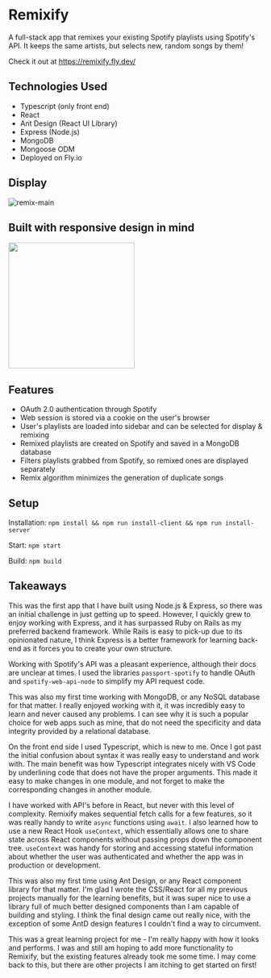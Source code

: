 # Remixify

A full-stack app that remixes your existing Spotify playlists using Spotify's API. It keeps the same artists, but selects new, random songs by them!

Check it out at https://remixify.fly.dev/

## Technologies Used
- Typescript (only front end)
- React
- Ant Design (React UI Library)
- Express (Node.js)
- MongoDB
- Mongoose ODM
- Deployed on Fly.io

## Display
![remix-main](https://user-images.githubusercontent.com/52515015/124209213-bd4c7000-daae-11eb-85ab-3553a2cf6de1.png)
## Built with responsive design in mind
<img src="https://user-images.githubusercontent.com/52515015/124208438-26cb7f00-daad-11eb-880a-93d7392bb524.png" width=250>

## Features
- OAuth 2.0 authentication through Spotify
- Web session is stored via a cookie on the user's browser
- User's playlists are loaded into sidebar and can be selected for display & remixing
- Remixed playlists are created on Spotify and saved in a MongoDB database
- Filters playlists grabbed from Spotify, so remixed ones are displayed separately
- Remix algorithm minimizes the generation of duplicate songs

## Setup 

Installation:
`npm install && npm run install-client && npm run install-server`

Start:
`npm start`

Build:
`npm build`

## Takeaways
This was the first app that I have built using Node.js & Express, so there was an initial challenge in just getting up to speed. However, I quickly grew to enjoy working with Express, and it has surpassed Ruby on Rails as my preferred backend framework. While Rails is easy to pick-up due to its opinionated nature, I think Express is a better framework for learning back-end as it forces you to create your own structure.

Working with Spotify's API was a pleasant experience, although their docs are unclear at times. I used the libraries `passport-spotify` to handle OAuth and `spotify-web-api-node` to simplify my API request code.

This was also my first time working with MongoDB, or any NoSQL database for that matter. I really enjoyed working with it, it was incredibly easy to learn and never caused any problems. I can see why it is such a popular choice for web apps such as mine, that do not need the specificity and data integrity provided by a relational database. 

On the front end side I used Typescript, which is new to me. Once I got past the initial confusion about syntax it was really easy to understand and work with. The main benefit was how Typescript integrates nicely with VS Code by underlining code that does not have the proper arguments. This made it easy to make changes in one module, and not forget to make the corresponding changes in another module.

I have worked with API's before in React, but never with this level of complexity. Remixify makes sequential fetch calls for a few features, so it was really handy to write `async` functions using `await`. I also learned how to use a new React Hook `useContext`, which essentially allows one to share state across React components without passing props down the component tree. `useContext` was handy for storing and accessing stateful information about whether the user was authenticated and whether the app was in production or development.

This was also my first time using Ant Design, or any React component library for that matter. I'm glad I wrote the CSS/React for all my previous projects manually for the learning benefits, but it was super nice to use a library full of much better designed components than I am capable of building and styling. I think the final design came out really nice, with the exception of some AntD design features I couldn't find a way to circumvent.

This was a great learning project for me - I'm really happy with how it looks and performs. I was and still am hoping to add more functionality to Remixify, but the existing features already took me some time. I may come back to this, but there are other projects I am itching to get started on first!
